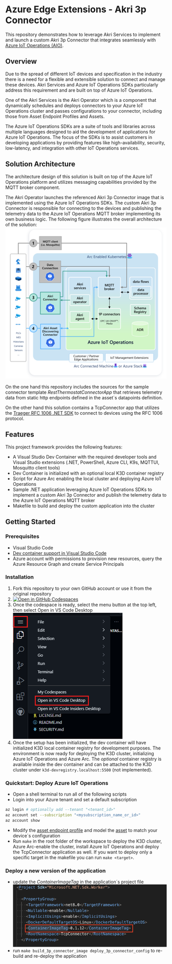 # Azure Edge Extensions - Akri 3p Connector

This repository demonstrates how to leverage Akri Services to implement and launch a custom Akri 3p Connector that integrates seamlessly with [Azure IoT Operations (AIO)](https://learn.microsoft.com/en-us/azure/iot-operations/get-started/overview-iot-operations).

## Overview

Due to the spread of different IoT devices and specification in the industry there is a need for a flexible and extensible solution to connect and manage these devices. Akri Services and Azure IoT Operations SDKs particularly address this requirement and are built on top of Azure IoT Operations. 

One of the Akri Services is the Akri Operator which is a component that dynamically schedules and deploys connectors to your Azure IoT Operations cluster and passes configurations to your connector, including those from Asset Endpoint Profiles and Assets.

The Azure IoT Operations SDKs are a suite of tools and libraries across multiple languages designed to aid the development of applications for Azure IoT Operations. The focus of the SDKs is to assist customers in developing applications by providing features like high-availability, security, low-latency, and integration with other IoT Operations services.

## Solution Architecture

The architecture design of this solution is built on top of the Azure IoT Operations platform and utilizes messaging capabilities provided by the MQTT broker component.

The Akri Operator launches the referenced Akri 3p Connector image that is implemented using the Azure IoT Operations SDKs. The custom Akri 3p Connector is responsible for connecting to the devices and publishing the telemetry data to the Azure IoT Operations MQTT broker implementing its own business logic. The following figure illustrates the overall architecture of the solution:
![architecture](img/architecture.png)

On the one hand this repository includes the sources for the sample connector template *RestThermostatConnectorApp* that retrieves telemetry data from static http endpoints defined in the asset´s datapoints definition.

On the other hand this solution contains a TcpConnector app that utilizes the [Traeger RFC 1006 .NET SDK](https://www.traeger.de/en/products/development/rfc1006/rfc1006-sdk) to connect to devices using the RFC 1006 protocol.

## Features

This project framework provides the following features:

* A Visual Studio Dev Container with the required developer tools and Visual Studio extensions (.NET, PowerShell, Azure CLI, K9s, MQTTUI, Mosquitto client tools)
* Dev Container is initialized with an optional local K3D container registry
* Script for Azure Arc enabling the local cluster and deploying Azure IoT Operations
* Sample .NET application leveraging Azure IoT Operations SDKs to implement a custom Akri 3p Connector and publish the telemetry data to the Azure IoT Operations MQTT broker
* Makefile to build and deploy the custom application into the cluster

## Getting Started

### Prerequisites

* Visual Studio Code
* [Dev container support in Visual Studio Code](https://code.visualstudio.com/docs/devcontainers/tutorial)
* Azure account with permissions to provision new resources, query the Azure Resource Graph and create Service Principals

### Installation

1. Fork this repository to your own GitHub account or use it from the original repository
2. [![Open in GitHub Codespaces](https://github.com/codespaces/badge.svg)](https://codespaces.new/Azure-Samples/azure-edge-extensions-akri-operator-3p-connector?quickstart=1)
3. Once the codespace is ready, select the menu button at the top left, then select Open in VS Code Desktop
![vs-code](img/vs-code-desktop.png)
4. Once the setup has been initialized, the dev container will have initialized K3D local container registry for development purposes. The environment is now ready for deploying the K3D cluster, initializing Azure IoT Operations and Azure Arc. The *optional* container registry is available inside the dev container and can be attached to the K3D cluster under `k3d-devregistry.localhost:5500` (not implemented).

### Quickstart: Deploy Azure IoT Operations

* Open a shell terminal to run all of the following scripts
* Login into your Azure tenant and set a default subscription

``` bash
az login # optionally add --tenant "<tenant_id>"
az account set --subscription "<mysubscription_name_or_id>"
az account show
```

* Modify the [asset endpoint profile](deploy/tcp-asset-endpoint-profile-definition.yaml) and model the [asset](deploy/tcp-asset-definition.yaml) to match your device´s configuration
* Run `make` in the root folder of the workspace to deploy the K3D cluster, Azure Arc-enable the cluster, install Azure IoT Operations and deploy the TcpConnector application as well. If you want to deploy only a specific target in the makefile you can run `make <target>`.

### Deploy a new version of the application

* update the *ContainerImageTag* in the application´s project file
![version](img/app-version.png)
* run `make build_3p_connector_image deploy_3p_connector_config` to re-build and re-deploy the application
